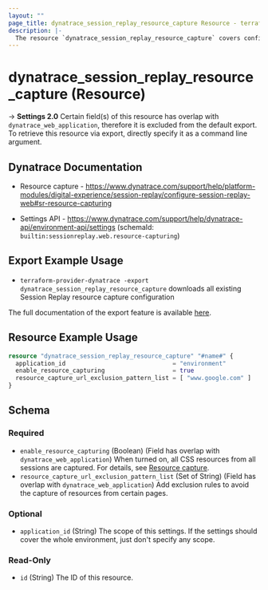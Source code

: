 ```yaml
---
layout: ""
page_title: dynatrace_session_replay_resource_capture Resource - terraform-provider-dynatrace"
description: |-
  The resource `dynatrace_session_replay_resource_capture` covers configuration for Session Replay resource capture
---
```


# dynatrace_session_replay_resource_capture (Resource)

-> **Settings 2.0** Certain field(s) of this resource has overlap with `dynatrace_web_application`, therefore it is excluded from the default export. To retrieve this resource via export, directly specify it as a command line argument. 

## Dynatrace Documentation

- Resource capture - https://www.dynatrace.com/support/help/platform-modules/digital-experience/session-replay/configure-session-replay-web#sr-resource-capturing

- Settings API - https://www.dynatrace.com/support/help/dynatrace-api/environment-api/settings (schemaId: `builtin:sessionreplay.web.resource-capturing`)

## Export Example Usage

- `terraform-provider-dynatrace -export dynatrace_session_replay_resource_capture` downloads all existing Session Replay resource capture configuration

The full documentation of the export feature is available [here](https://registry.terraform.io/providers/dynatrace-oss/dynatrace/latest/docs/guides/export-v2).

## Resource Example Usage

```terraform
resource "dynatrace_session_replay_resource_capture" "#name#" {
  application_id                              = "environment"
  enable_resource_capturing                   = true
  resource_capture_url_exclusion_pattern_list = [ "www.google.com" ]
}
```

<!-- schema generated by tfplugindocs -->
## Schema

### Required

- `enable_resource_capturing` (Boolean) (Field has overlap with `dynatrace_web_application`) When turned on, all CSS resources from all sessions are captured. For details, see [Resource capture](https://dt-url.net/sr-resource-capturing).
- `resource_capture_url_exclusion_pattern_list` (Set of String) (Field has overlap with `dynatrace_web_application`) Add exclusion rules to avoid the capture of resources from certain pages.

### Optional

- `application_id` (String) The scope of this settings. If the settings should cover the whole environment, just don't specify any scope.

### Read-Only

- `id` (String) The ID of this resource.
 